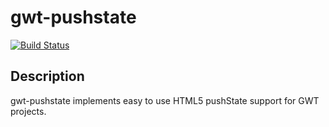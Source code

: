 gwt-pushstate
=============

[![Build Status](https://buildhive.cloudbees.com/job/jbarop/job/gwt-pushstate/badge/icon)](https://buildhive.cloudbees.com/job/jbarop/job/gwt-pushstate/)


Description
-----------

gwt-pushstate implements easy to use HTML5 pushState support for GWT projects.

